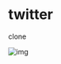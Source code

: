 # twitter
clone

![img](https://github.com/CalvinJamesHeath/twitter/assets/72168052/cd570e3f-9286-498d-83c2-fa17465569fb)
